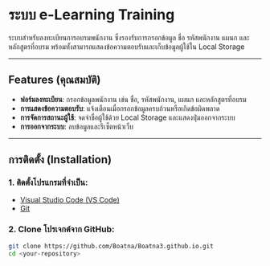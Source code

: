 # ระบบ e-Learning Training

ระบบสำหรับลงทะเบียนการอบรมพนักงาน ซึ่งรองรับการกรอกข้อมูล ชื่อ รหัสพนักงาน แผนก และหลักสูตรที่อบรม พร้อมทั้งสามารถแสดงข้อความตอบรับและเก็บข้อมูลผู้ใช้ใน Local Storage

---

## Features (คุณสมบัติ)
- **ฟอร์มลงทะเบียน**: กรอกข้อมูลพนักงาน เช่น ชื่อ, รหัสพนักงาน, แผนก และหลักสูตรที่อบรม
- **การแสดงข้อความตอบรับ**: แจ้งเตือนเมื่อกรอกข้อมูลครบถ้วนหรือเกิดข้อผิดพลาด
- **การจัดการสถานะผู้ใช้**: จดจำชื่อผู้ใช้ด้วย Local Storage และแสดงปุ่มออกจากระบบ
- **การออกจากระบบ**: ลบข้อมูลและรีเซ็ตหน้าเว็บ

---

## การติดตั้ง (Installation)
### 1. ติดตั้งโปรแกรมที่จำเป็น:
- [Visual Studio Code (VS Code)](https://code.visualstudio.com/)
- [Git](https://git-scm.com/)

### 2. Clone โปรเจกต์จาก GitHub:
```bash
git clone https://github.com/Boatna/Boatna3.github.io.git
cd <your-repository>

